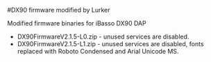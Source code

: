 #DX90 firmware modified by Lurker

Modified firmware binaries for iBasso DX90 DAP

- DX90FirmwareV2.1.5-L0.zip - unused services are disabled.
- DX90FirmwareV2.1.5-L1.zip - unused services are disabled, fonts replaced with Roboto Condensed and Arial Unicode MS.
